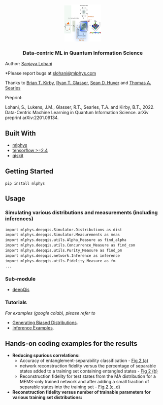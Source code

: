 
<!-- PROJECT LOGO -->
<br />
<p align="center">
  <a href="https://github.com/slohani-ai/LG-OAM-simulations-with-Tensors/">
    <img src="logo-image/methods.png" alt="Logo" width="120" height="120">
  </a>

  <h3 align="center">Data-centric ML in Quantum Information Science</h3>

Author: [Sanjaya Lohani](https://sanjayalohani.com)

*Please report bugs at slohani@mlphys.com

Thanks to [Brian T. Kirby](https://briankirby.github.io/), [Ryan T. Glasser](http://www.tulane.edu/~rglasser97/), [Sean D. Huver](https://developer.nvidia.com/blog/author/shuver/) and [Thomas A. Searles](https://ece.uic.edu/profiles/searles-thomas/)

Preprint:

Lohani, S., Lukens, J.M., Glasser, R.T., Searles, T.A. and Kirby, B.T., 2022. Data-Centric Machine Learning in Quantum Information Science. arXiv preprint arXiv:2201.09134.

## Built With
* [mlphys](https://pypi.org/project/mlphys/)
* [tensorflow >=2.4](https://www.tensorflow.org/)
* [qiskit](https://qiskit.org)



<!-- GETTING STARTED -->
## Getting Started

```pip install mlphys```

<!-- USAGE EXAMPLES -->
## Usage
### Simulating various distributions and measurements (including inferences)
```sh
import mlphys.deepqis.Simulator.Distributions as dist
import mlphys.deepqis.Simulator.Measurements as meas
import mlphys.deepqis.utils.Alpha_Measure as find_alpha
import mlphys.deepqis.utils.Concurrence_Measure as find_con
import mlphys.deepqis.utils.Purity_Measure as find_pm
import mlphys.deepqis.network.Inference as inference
import mlphys.deepqis.utils.Fidelity_Measure as fm
...
```
### Sub-module
* <a href="https://github.com/slohani-ai/machine-learning-for-physical-sciences/tree/main/mlphys/deepqis">deepQis</a>

### Tutorials
_For examples (google colab), please refer to_ 
* [Generating Biased Distributions](https://github.com/slohani-ai/machine-learning-for-physical-sciences/blob/main/mlphys/deepqis/Biased_distributions_random_Q_states.ipynb). 
* [Inference Examples](https://github.com/slohani-ai/machine-learning-for-physical-sciences/blob/main/mlphys/deepqis/Inference_examples.ipynb).

## Hands-on coding examples for the results
* **Reducing spurious correlations:**
    * Accuracy of entanglement-separability classification - [Fig 2 (a)](https://github.com/slohani-ai/data-centric-in-qis/blob/master/Toy-model/MEMS/plots/Fig%202%20a.ipynb)
    * network reconstruction fidelity versus the percentage of separable states added to a training set containing entangled states - [Fig 2 (b)](https://github.com/slohani-ai/data-centric-in-qis/blob/master/Toy-model/MEMS/plots/Fig%202%20b.ipynb)
    * Reconstruction fidelity for test states from the MA distribution for a MEMS-only trained network and after adding a small
fraction of separable states into the training set - [Fig 2 (c, d)](https://github.com/slohani-ai/data-centric-in-qis/blob/master/Toy-model/CP_werner_with_MA/Fig%202%20c%20and%20d.ipynb)
* **Reconstruction fidelity versus number of trainable parameters for various training set distributions:**

